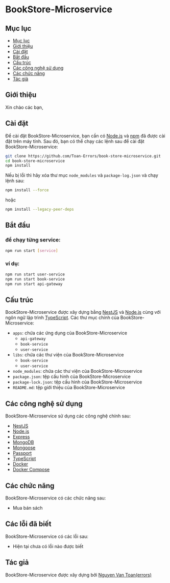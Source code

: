# BookStore-Microservice

## Mục lục

- [Mục lục](#mục-lục)
- [Giới thiệu](#giới-thiệu)
- [Cài đặt](#cài-đặt)
- [Bắt đầu](#bắt-đầu)
- [Cấu trúc](#cấu-trúc)
- [Các công nghệ sử dụng](#các-công-nghệ-sử-dụng)
- [Các chức năng](#các-chức-năng)
- [Tác giả](#tác-giả)

## Giới thiệu

Xin chào các bạn,

## Cài đặt

Để cài đặt BookStore-Microservice, bạn cần có [Node.js](https://nodejs.org/en/) và [npm](https://www.npmjs.com/) đã được cài đặt trên máy tính. Sau đó, bạn có thể chạy các lệnh sau để cài đặt BookStore-Microservice:

```bash
git clone https://github.com/Toan-Errors/book-store-microservice.git
cd book-store-microservice
npm install
```

Nếu bị lỗi thì hãy xóa thư mục `node_modules` và `package-log.json` và chạy lệnh sau:

```bash
npm install --force
```

hoặc

```bash
npm install --legacy-peer-deps
```

## Bắt đầu

### để chạy từng service:

```bash
npm run start [service]
```

### ví dụ:

```bash
npm run start user-service
npm run start book-service
npm run start api-gateway
```

## Cấu trúc

BookStore-Microservice được xây dựng bằng [NestJS](https://nestjs.com/) và [Node.js](https://nodejs.org/en/) cùng với ngôn ngữ lập trình [TypeScript](https://www.typescriptlang.org/). Các thư mục chính của BookStore-Microservice:

- `apps`: chứa các ứng dụng của BookStore-Microservice
  - `api-gateway`
  - `book-service`
  - `user-service`
- `libs`: chứa các thư viện của BookStore-Microservice
  - `book-service`
  - `user-service`
- `node_modules`: chứa các thư viện của BookStore-Microservice
- `package.json`: tệp cấu hình của BookStore-Microservice
- `package-lock.json`: tệp cấu hình của BookStore-Microservice
- `README.md`: tệp giới thiệu của BookStore-Microservice

## Các công nghệ sử dụng

BookStore-Microservice sử dụng các công nghệ chính sau:

- [NestJS](https://nestjs.com/)
- [Node.js](https://nodejs.org/en/)
- [Express](https://expressjs.com/)
- [MongoDB](https://www.mongodb.com/)
- [Mongoose](https://mongoosejs.com/)
- [Passport](http://www.passportjs.org/)
- [TypeScript](https://www.typescriptlang.org/)
- [Docker](https://www.docker.com/)
- [Docker Compose](https://docs.docker.com/compose/)

## Các chức năng

BookStore-Microservice có các chức năng sau:

- Mua bán sách

## Các lỗi đã biết

BookStore-Microservice có các lỗi sau:

- Hiện tại chưa có lỗi nào được biết

## Tác giả

BookStore-Microservice được xây dựng bởi [Nguyen Van Toan(errors)](https://fb.com/toanerrors)
